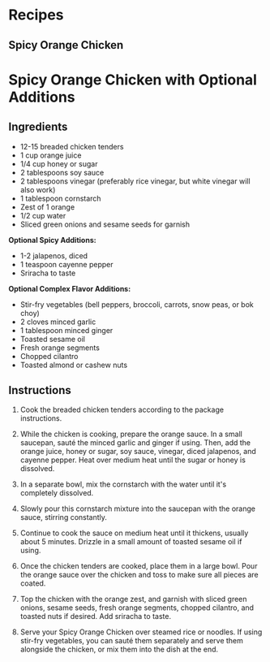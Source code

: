 # Recipes

## Spicy Orange Chicken

# Spicy Orange Chicken with Optional Additions

## Ingredients

- 12-15 breaded chicken tenders
- 1 cup orange juice
- 1/4 cup honey or sugar
- 2 tablespoons soy sauce
- 2 tablespoons vinegar (preferably rice vinegar, but white vinegar will also work)
- 1 tablespoon cornstarch
- Zest of 1 orange
- 1/2 cup water
- Sliced green onions and sesame seeds for garnish

**Optional Spicy Additions:**

- 1-2 jalapenos, diced
- 1 teaspoon cayenne pepper
- Sriracha to taste

**Optional Complex Flavor Additions:**

- Stir-fry vegetables (bell peppers, broccoli, carrots, snow peas, or bok choy)
- 2 cloves minced garlic
- 1 tablespoon minced ginger
- Toasted sesame oil
- Fresh orange segments
- Chopped cilantro
- Toasted almond or cashew nuts

## Instructions

1. Cook the breaded chicken tenders according to the package instructions. 

2. While the chicken is cooking, prepare the orange sauce. In a small saucepan, sauté the minced garlic and ginger if using. Then, add the orange juice, honey or sugar, soy sauce, vinegar, diced jalapenos, and cayenne pepper. Heat over medium heat until the sugar or honey is dissolved.

3. In a separate bowl, mix the cornstarch with the water until it's completely dissolved.

4. Slowly pour this cornstarch mixture into the saucepan with the orange sauce, stirring constantly.

5. Continue to cook the sauce on medium heat until it thickens, usually about 5 minutes. Drizzle in a small amount of toasted sesame oil if using.

6. Once the chicken tenders are cooked, place them in a large bowl. Pour the orange sauce over the chicken and toss to make sure all pieces are coated.

7. Top the chicken with the orange zest, and garnish with sliced green onions, sesame seeds, fresh orange segments, chopped cilantro, and toasted nuts if desired. Add sriracha to taste.

8. Serve your Spicy Orange Chicken over steamed rice or noodles. If using stir-fry vegetables, you can sauté them separately and serve them alongside the chicken, or mix them into the dish at the end.
